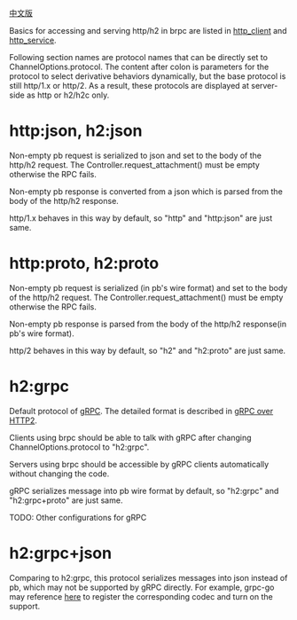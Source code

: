 [中文版](../cn/http_derivatives.md)

Basics for accessing and serving http/h2 in brpc are listed in [http_client](http_client.md) and [http_service](http_service.md).

Following section names are protocol names that can be directly set to ChannelOptions.protocol. The content after colon is parameters for the protocol to select derivative behaviors dynamically, but the base protocol is still http/1.x or http/2. As a result, these protocols are displayed at server-side as http or h2/h2c only.

# http:json, h2:json

Non-empty pb request is serialized to json and set to the body of the http/h2 request. The Controller.request_attachment() must be empty otherwise the RPC fails.

Non-empty pb response is converted from a json which is parsed from the body of the http/h2 response.

http/1.x behaves in this way by default, so "http" and "http:json" are just same.

# http:proto, h2:proto

Non-empty pb request is serialized (in pb's wire format) and set to the body of the http/h2 request. The Controller.request_attachment() must be empty otherwise the RPC fails.

Non-empty pb response is parsed from the body of the http/h2 response(in pb's wire format).

http/2 behaves in this way by default, so "h2" and "h2:proto" are just same.

# h2:grpc

Default protocol of [gRPC](https://github.com/grpc). The detailed format is described in [gRPC over HTTP2](https://github.com/grpc/grpc/blob/master/doc/PROTOCOL-HTTP2.md).

Clients using brpc should be able to talk with gRPC after changing ChannelOptions.protocol to "h2:grpc".

Servers using brpc should be accessible by gRPC clients automatically without changing the code.

gRPC serializes message into pb wire format by default, so "h2:grpc" and "h2:grpc+proto" are just same.

TODO: Other configurations for gRPC 

# h2:grpc+json

Comparing to h2:grpc, this protocol serializes messages into json instead of pb, which may not be supported by gRPC directly. For example, grpc-go may reference [here](https://github.com/johanbrandhorst/grpc-json-example/blob/master/codec/json.go) to register the corresponding codec and turn on the support.
